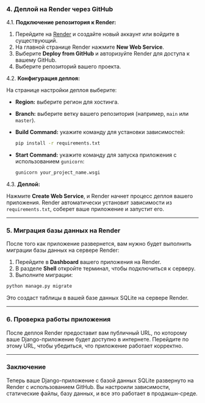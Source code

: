 ### 4. **Деплой на Render через GitHub**

4.1. **Подключение репозитория к Render:**

1. Перейдите на [Render](https://render.com/) и создайте новый аккаунт или войдите в существующий.
2. На главной странице Render нажмите **New Web Service**.
3. Выберите **Deploy from GitHub** и авторизуйте Render для доступа к вашему GitHub.
4. Выберите репозиторий вашего проекта.

4.2. **Конфигурация деплоя:**

На странице настройки деплоя выберите:
- **Region:** выберите регион для хостинга.
- **Branch:** выберите ветку вашего репозитория (например, `main` или `master`).
- **Build Command:** укажите команду для установки зависимостей:

  ```bash
  pip install -r requirements.txt
  ```

- **Start Command:** укажите команду для запуска приложения с использованием `gunicorn`:

  ```bash
  gunicorn your_project_name.wsgi
  ```

4.3. **Деплой:**

Нажмите **Create Web Service**, и Render начнет процесс деплоя вашего приложения. Render автоматически установит зависимости из `requirements.txt`, соберет ваше приложение и запустит его.

---

### 5. **Миграция базы данных на Render**

После того как приложение развернется, вам нужно будет выполнить миграции базы данных на сервере Render:

1. Перейдите в **Dashboard** вашего приложения на Render.
2. В разделе **Shell** откройте терминал, чтобы подключиться к серверу.
3. Выполните миграции:

```bash
python manage.py migrate
```

Это создаст таблицы в вашей базе данных SQLite на сервере Render.

---

### 6. **Проверка работы приложения**

После деплоя Render предоставит вам публичный URL, по которому ваше Django-приложение будет доступно в интернете. Перейдите по этому URL, чтобы убедиться, что приложение работает корректно.

---

### Заключение

Теперь ваше Django-приложение с базой данных SQLite развернуто на Render с использованием GitHub. Вы настроили зависимости, статические файлы, базу данных, и все это работает в продакшн-среде.